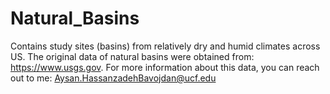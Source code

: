 # Natural_Basins
Contains study sites (basins) from relatively dry and humid climates across US. 
The original data of natural basins were obtained from: https://www.usgs.gov. 
For more information about this data, you can reach out to me: Aysan.HassanzadehBavojdan@ucf.edu 
